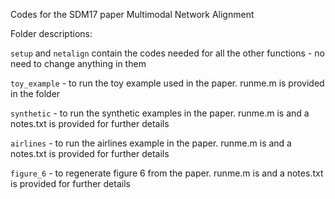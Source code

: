 Codes for the SDM17 paper Multimodal Network Alignment

Folder descriptions:

`setup` and `netalign` contain the codes needed for all the other functions - no need to change anything in them

`toy_example` - to run the toy example used in the paper. runme.m is provided in the folder

`synthetic` - to run the synthetic examples in the paper. runme.m is and a notes.txt is provided for further details

`airlines` - to run the airlines example in the paper. runme.m is and a notes.txt is provided for further details

`figure_6` - to regenerate figure 6 from the paper. runme.m is and a notes.txt is provided for further details
